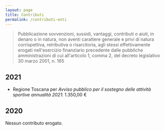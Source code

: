 ```yaml
---
layout: page
title: Contributi
permalink: /contributi-enti
---
```


> Pubblicazione sovvenzioni, sussidi, vantaggi, contributi o aiuti, in denaro o
> in natura, non aventi carattere generale e privi di natura corrispettiva,
> retributiva o risarcitoria, agli stessi effettivamente erogati nell'esercizio
> finanziario precedente dalle pubbliche amministrazioni di cui all'articolo 1,
> comma 2, del decreto legislativo 30 marzo 2001, n. 165

## 2021

* Regione Toscana per *Avviso pubblico per il sostegno delle attività sportive
  annualità 2021*: 1.350,00 €

## 2020

Nessun contributo erogato.
